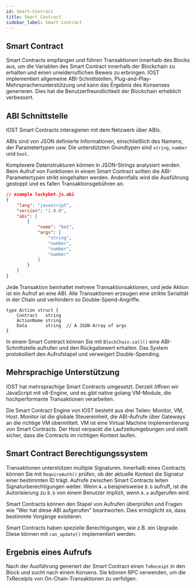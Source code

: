 ```yaml
---
id: Smart-Contract
title: Smart Contract
sidebar_label: Smart Contract
---
```


## Smart Contract

Smart Contracts empfangen und führen Transaktionen innerhalb des Blocks aus, um die Variablen des Smart Contract innerhalb der Blockchain zu erhalten und einen unwiderruflichen Beweis zu erbringen. IOST implementiert allgemeine ABI-Schnittstellen, Plug-and-Play-Mehrsprachenunterstützung und kann das Ergebnis des Konsenses generieren. Dies hat die Benutzerfreundlichkeit der Blockchain erheblich verbessert.


## ABI Schnittstelle

IOST Smart Contracts interagieren mit dem Netzwerk über ABIs.

ABIs sind von JSON definierte Informationen, einschließlich des Namens, der Parametertypen usw. Die unterstützten Grundtypen sind `string`, `number` und `bool`.

Komplexere Datenstrukturen können in JSON-Strings analysiert werden. Beim Aufruf von Funktionen in einem Smart Contract sollten die ABI-Parametertypen strikt eingehalten werden. Andernfalls wird die Ausführung gestoppt und es fallen Transaktionsgebühren an.

```json
// example luckybet.js.abi
{
    "lang": "javascript",
    "version": "1.0.0",
    "abi": [
        {
            "name": "bet",
            "args": [
                "string",
                "number",
                "number",
                "number"
            ]
        }
    ]
}
```
Jede Transaktion beinhaltet mehrere Transaktionsaktionen, und jede Aktion ist ein Aufruf an eine ABI. Alle Transaktionen erzeugen eine strikte Serialität in der Chain und verhindern so Double-Spend-Angriffe.
```golang
type Action struct {
	Contract   string  
	ActionName string
	Data       string  // A JSON Array of args
}
```
In einem Smart Contract können Sie mit `BlockChain.call()` eine ABI-Schnittstelle aufrufen und den Rückgabewert erhalten. Das System protokolliert den Aufrufstapel und verweigert Double-Spending.


## Mehrsprachige Unterstützung

IOST hat mehrsprachige Smart Contracts umgesetzt. Derzeit öffnen wir JavaScript mit v8-Engine, und es gibt native golang VM-Module, die hochperformante Transaktionen verarbeiten.

Die Smart Contract Engine von IOST besteht aus drei Teilen: Monitor, VM, Host. Monitor ist die globale Steuereinheit, die ABI-Aufrufe über Gateways an die richtige VM übermittelt. VM ist eine Virtual Machine Implementierung von Smart Contracts. Der Host verpackt die Laufzeitumgebungen und stellt sicher, dass die Contracts im richtigen Kontext laufen.


## Smart Contract Berechtigungssystem

Transaktionen unterstützen multiple Signaturen. Innerhalb eines Contracts können Sie mit `RequireAuth()` prüfen, ob der aktuelle Kontext die Signatur einer bestimmten ID trägt. Aufrufe zwischen Smart Contracts leiten Signaturberechtigungen weiter. Wenn `A.a` beispielsweise `B.b` aufruft, ist die Autorisierung zu `B.b` von einem Benutzer implizit, wenn `A.a` aufgerufen wird.

Smart Contracts können den Stapel von Aufrufen überprüfen und Fragen wie "Wer hat diese ABI aufgerufen" beantworten. Dies ermöglicht es, dass bestimmte Vorgänge existieren.

Smart Contracts haben spezielle Berechtigungen, wie z.B. ein Upgrade. Diese können mit `can_update()` implementiert werden.


## Ergebnis eines Aufrufs

Nach der Ausführung generiert der Smart Contract einen `TxReceipt` in den Block und sucht nach einem Konsens. Sie können RPC verwenden, um die TxReceipts von On-Chain-Transaktionen zu verfolgen.

